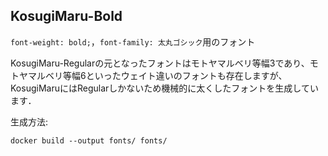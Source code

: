 ## KosugiMaru-Bold

`font-weight: bold;`，`font-family: 太丸ゴシック`用のフォント

KosugiMaru-Regularの元となったフォントはモトヤマルベリ等幅3であり、モトヤマルベリ等幅6といったウェイト違いのフォントも存在しますが、KosugiMaruにはRegularしかないため機械的に太くしたフォントを生成しています．

生成方法:

```
docker build --output fonts/ fonts/
```
